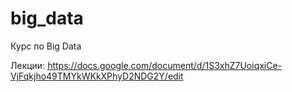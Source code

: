 # big_data

Курс по Big Data

Лекции:
https://docs.google.com/document/d/1S3xhZ7UoiqxiCe-VjFqkjho49TMYkWKkXPhyD2NDG2Y/edit
